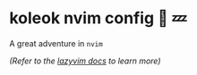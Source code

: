 # koleok nvim config 💌 💤

A great adventure in `nvim`

_(Refer to the [lazyvim docs](https://lazyvim.github.io/installation) to learn more)_
